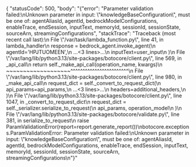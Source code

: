{
  "statusCode": 500,
  "body": "{\"error\": \"Parameter validation failed:\\nUnknown parameter in input: \\\"knowledgeBaseConfiguration\\\", must be one of: agentAliasId, agentId, bedrockModelConfigurations, enableTrace, endSession, inputText, memoryId, sessionId, sessionState, sourceArn, streamingConfigurations\", \"stackTrace\": \"Traceback (most recent call last):\\n  File \\\"/var/task/lambda_function.py\\\", line 41, in lambda_handler\\n    response = bedrock_agent.invoke_agent(\\n        agentId='HPJTUOMEEN',\\n    ...<3 lines>...\\n        inputText=user_input\\n    )\\n  File \\\"/var/lang/lib/python3.13/site-packages/botocore/client.py\\\", line 569, in _api_call\\n    return self._make_api_call(operation_name, kwargs)\\n           ~~~~~~~~~~~~~~~~~~~^^^^^^^^^^^^^^^^^^^^^^^^\\n  File \\\"/var/lang/lib/python3.13/site-packages/botocore/client.py\\\", line 980, in _make_api_call\\n    request_dict = self._convert_to_request_dict(\\n        api_params=api_params,\\n    ...<3 lines>...\\n        headers=additional_headers,\\n    )\\n  File \\\"/var/lang/lib/python3.13/site-packages/botocore/client.py\\\", line 1047, in _convert_to_request_dict\\n    request_dict = self._serializer.serialize_to_request(\\n        api_params, operation_model\\n    )\\n  File \\\"/var/lang/lib/python3.13/site-packages/botocore/validate.py\\\", line 381, in serialize_to_request\\n    raise ParamValidationError(report=report.generate_report())\\nbotocore.exceptions.ParamValidationError: Parameter validation failed:\\nUnknown parameter in input: \\\"knowledgeBaseConfiguration\\\", must be one of: agentAliasId, agentId, bedrockModelConfigurations, enableTrace, endSession, inputText, memoryId, sessionId, sessionState, sourceArn, streamingConfigurations\\n\"}"
